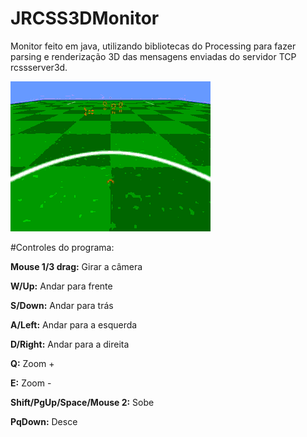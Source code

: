JRCSS3DMonitor
================

Monitor feito em java, utilizando bibliotecas do Processing para fazer parsing e renderização 3D das mensagens enviadas do servidor TCP rcssserver3d.

![Output sample](https://github.com/anderson-/JRCSS3DMonitor/raw/master/ex.gif)

#Controles do programa:

**Mouse 1/3 drag:** Girar a câmera

**W/Up:** Andar para frente

**S/Down:** Andar para trás

**A/Left:** Andar para a esquerda

**D/Right:** Andar para a direita

**Q:** Zoom +

**E:** Zoom -

**Shift/PgUp/Space/Mouse 2:** Sobe

**PqDown:** Desce

